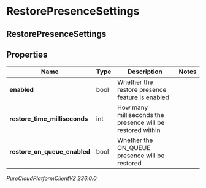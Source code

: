 # RestorePresenceSettings

## RestorePresenceSettings

## Properties

|Name | Type | Description | Notes|
|------------ | ------------- | ------------- | -------------|
| **enabled** | bool | Whether the restore presence feature is enabled | |
| **restore_time_milliseconds** | int | How many milliseconds the presence will be restored within | |
| **restore_on_queue_enabled** | bool | Whether the ON_QUEUE presence will be restored | |



_PureCloudPlatformClientV2 236.0.0_
